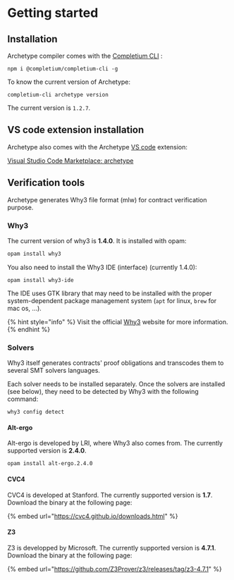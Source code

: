 # Getting started

## Installation

Archetype compiler comes with the [Completium CLI](https://completium.com/docs/cli) :

```text
npm i @completium/completium-cli -g
```

To know the current version of Archetype:

```text
completium-cli archetype version
```

The current version is `1.2.7`.

## VS code extension installation

Archetype also comes with the Archetype [VS code](https://code.visualstudio.com/download) extension:

[Visual Studio Code Marketplace: archetype](https://marketplace.visualstudio.com/items?itemName=edukera.archetype)

## Verification tools

Archetype generates Why3 file format \(mlw\) for contract verification purpose. 

### Why3

The current version of why3 is **1.4.0**. It is installed with opam:

```bash
opam install why3
```

You also need to install the Why3 IDE \(interface\) \(currently 1.4.0\):

```text
opam install why3-ide
```

The IDE uses GTK library that may need to be installed with the proper system-dependent package management system \(`apt` for linux, `brew` for mac os, ...\).

{% hint style="info" %}
Visit the official [Why3](http://why3.lri.fr/) website for more information.
{% endhint %}

### Solvers

Why3 itself generates contracts' proof obligations and transcodes them to several SMT solvers languages. 

Each solver needs to be installed separately. Once the solvers are installed \(see below\), they need to be detected by Why3 with the following command:

```text
why3 config detect
```

#### Alt-ergo

Alt-ergo is developed by LRI, where Why3 also comes from. The currently supported version is **2.4.0**.

```text
opam install alt-ergo.2.4.0
```

#### CVC4

CVC4 is developed at Stanford. The currently supported version is **1.7**. Download the binary at the following page: 

{% embed url="https://cvc4.github.io/downloads.html" %}

#### Z3

Z3 is developped by Microsoft. The currently supported version is **4.7.1**. Download the binary at the following page:

{% embed url="https://github.com/Z3Prover/z3/releases/tag/z3-4.7.1" %}











 

